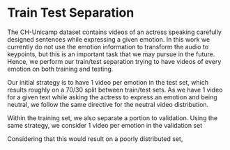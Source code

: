 # Train Test Separation

The CH-Unicamp dataset contains videos of an actress speaking carefully designed sentences while expressing a given emotion. In this work we currently do not use the emotion information to transform the audio to keypoints, but this is an important task that we may pursue in the future. Hence, we perform our train/test separation trying to have videos of every emotion on both training and testing.

Our initial strategy is to have 1 video per emotion in the test set, which results roughly on a 70/30 split between train/test sets. As we have 1 video for a given text while asking the actress to express an emotion and being neutral, we follow the same directive for the neutral video distribution. 

Within the training set, we also separate a portion to validation. Using the same strategy, we consider 1 video per emotion in the validation set

Considering that this would result on a poorly distributed set, 